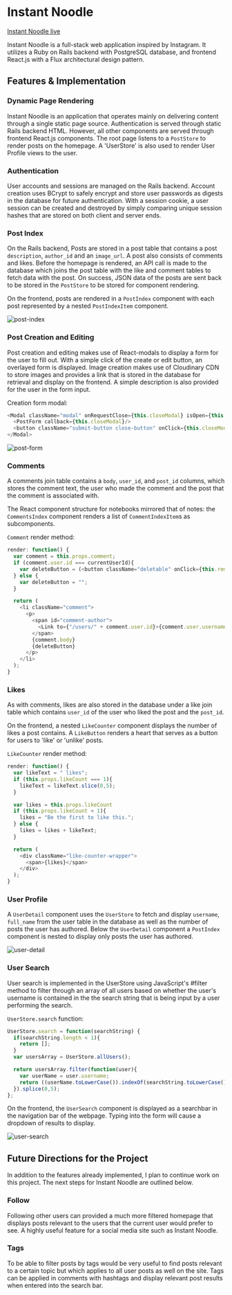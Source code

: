 # Instant Noodle

[Instant Noodle live][heroku]

[heroku]: http://www.insta-noodle.com

Instant Noodle is a full-stack web application inspired by Instagram.  It utilizes a Ruby on Rails backend with PostgreSQL database, and frontend React.js with a Flux architectural design pattern. 

## Features & Implementation

### Dynamic Page Rendering

Instant Noodle is an application that operates mainly on delivering content through a single static page source. Authentication is served through static Rails backend HTML. However, all other components are served through frontend React.js components. The root page listens to a `PostStore` to render posts on the homepage. A 'UserStore' is also used to render User Profile views to the user.

### Authentication

User accounts and sessions are managed on the Rails backend. Account creation uses BCrypt to safely encrypt and store user passwords as digests in the database for future authentication.  With a session cookie, a user session can be created and destroyed by simply comparing unique session hashes that are stored on both client and server ends. 

### Post Index

On the Rails backend, Posts are stored in a post table that contains a post `description`, `author_id` and an `image_url`. A post also consists of comments and likes. Before the homepage is rendered, an API call is made to the database which joins the post table with the like and comment tables to fetch data with the post. On success, JSON data of the posts are sent back to be stored in the `PostStore` to be stored for component rendering.

On the frontend, posts are rendered in a `PostIndex` component with each post represented by a nested `PostIndexItem` component. 

![post-index]

### Post Creation and Editing

Post creation and editing makes use of React-modals to display a form for the user to fill out. With a simple click of the create or edit button, an overlayed form is displayed. Image creation makes use of Cloudinary CDN to store images and provides a link that is stored in the database for retrieval and display on the frontend. A simple description is also provided for the user in the form input.

Creation form modal:

```javascript
<Modal className="modal" onRequestClose={this.closeModal} isOpen={this.state.showForm}>
  <PostForm callback={this.closeModal}/>
  <button className="submit-button close-button" onClick={this.closeModal}>Close</button>
</Modal>
```

![post-form]


### Comments

A comments join table contains a `body`, `user_id`, and `post_id` columns, which stores the comment text, the user who made the comment and the post that the comment is associated with.

The React component structure for notebooks mirrored that of notes: the `CommentsIndex` component renders a list of `CommentIndexItem`s as subcomponents. 

`Comment` render method:

```javascript
render: function() {
  var comment = this.props.comment;
  if (comment.user.id === currentUserId){
    var deleteButton = (<button className="deletable" onClick={this.removeComment}>X</button>);
  } else {
    var deleteButton = "";
  }

  return (
    <li className="comment">
      <p>
        <span id="comment-author">
          <Link to={"/users/" + comment.user.id}>{comment.user.username}</Link>
        </span>
        {comment.body}
        {deleteButton}
      </p>
    </li>
  );
}
```

### Likes

As with comments, likes are also stored in the database under a like join table which contains `user_id` of the user who liked the post and the `post_id`.

On the frontend, a nested `LikeCounter` component displays the number of likes a post contains. A `LikeButton` renders a heart that serves as a button for users to 'like' or 'unlike' posts.

`LikeCounter` render method:

```javascript
render: function() {
  var likeText = " likes";
  if (this.props.likeCount === 1){
    likeText = likeText.slice(0,5);
  }

  var likes = this.props.likeCount
  if (this.props.likeCount < 1){
    likes = "Be the first to like this.";
  } else {
    likes = likes + likeText;
  }

  return (
    <div className="like-counter-wrapper">
      <span>{likes}</span>
    </div>
  );
}
```

### User Profile

A `UserDetail` component uses the `UserStore` to fetch and display `username`, `full_name` from the user table in the database as well as the number of posts the user has authored. Below the `UserDetail` component a `PostIndex` component is nested to display only posts the user has authored.

![user-detail]


### User Search

User search is implemented in the UserStore using JavaScript's #filter method to filter through an array of all users based on whether the user's username is contained in the the search string that is being input by a user performing the search.

`UserStore.search` function: 

```javascript
UserStore.search = function(searchString) {
  if(searchString.length < 1){
    return [];
  }
  var usersArray = UserStore.allUsers();

  return usersArray.filter(function(user){
    var userName = user.username;
    return ((userName.toLowerCase()).indexOf(searchString.toLowerCase()) > -1);
  }).splice(0,5);
};
```
On the frontend, the `UserSearch` component is displayed as a searchbar in the navigation bar of the webpage. Typing into the form will cause a dropdown of results to display.

![user-search]


## Future Directions for the Project

In addition to the features already implemented, I plan to continue work on this project.  The next steps for Instant Noodle are outlined below.

### Follow

Following other users can provided a much more filtered homepage that displays posts relevant to the users that the current user would prefer to see. A highly useful feature for a social media site such as Instant Noodle.

### Tags

To be able to filter posts by tags would be very useful to find posts relevant to a certain topic but which applies to all user posts as well on the site. Tags can be applied in comments with hashtags and display relevant post results when entered into the search bar.


[post-index]: ./docs/post_index.png
[post-form]: ./docs/post_form.png
[user-search]: ./docs/user_search.png
[user-detail]: ./docs/user_detail.png